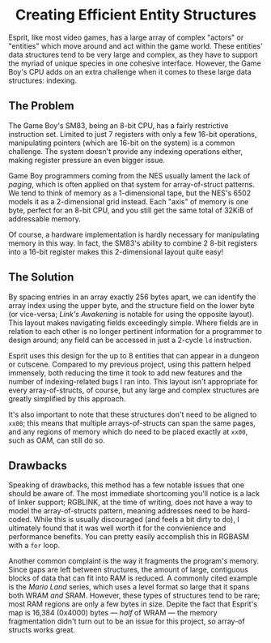 <!--
	published: 2023-04-04
	tag: esprit-dev
-->

# <center> Creating Efficient Entity Structures </center>

Esprit, like most video games, has a large array of complex "actors" or "entities" which move around and act within the game world.
These entities' data structures tend to be very large and complex,
as they have to support the myriad of unique species in one cohesive interface.
However, the Game Boy's CPU adds on an extra challenge when it comes to these large data structures: indexing.

## The Problem

The Game Boy's SM83, being an 8-bit CPU, has a fairly restrictive instruction set.
Limited to just 7 registers with only a few 16-bit operations,
manipulating pointers (which are 16-bit on the system) is a common challenge.
The system doesn't provide any indexing operations either, making register pressure an even bigger issue.

Game Boy programmers coming from the NES usually lament the lack of *paging*,
which is often applied on that system for array-of-struct patterns.
We tend to think of memory as a 1-dimensional tape, but the NES's 6502 models it as a 2-dimensional grid instead.
Each "axis" of memory is one byte, perfect for an 8-bit CPU,
and you still get the same total of 32KiB of addressable memory.

Of course, a hardware implementation is hardly necessary for manipulating memory in this way.
In fact, the SM83's ability to combine 2 8-bit registers into a 16-bit register makes this 2-dimensional layout quite easy!

## The Solution

By spacing entries in an array exactly 256 bytes apart, we can identify the array index using the upper byte,
and the structure field on the lower byte (or vice-versa; *Link's Awakening* is notable for using the opposite layout).
This layout makes navigating fields exceedingly simple.
Where fields are in relation to each other is no longer pertinent information for a programmer to design around;
any field can be accessed in just a 2-cycle `ld` instruction.

Esprit uses this design for the up to 8 entities that can appear in a dungeon or cutscene.
Compared to my previous project, using this pattern helped immensely,
both reducing the time it took to add new features and the number of indexing-related bugs I ran into.
This layout isn't appropriate for every array-of-structs, of course, but any large and complex structures are greatly simplified by this approach.

It's also important to note that these structures don't need to be aligned to `xx00`;
this means that multiple arrays-of-structs can span the same pages,
and any regions of memory which do need to be placed exactly at `xx00`, such as OAM, can still do so.

## Drawbacks

Speaking of drawbacks, this method has a few notable issues that one should be aware of.
The most immediate shortcoming you'll notice is a lack of linker support;
RGBLINK, at the time of writing, does not have a way to model the array-of-structs pattern,
meaning addresses need to be hard-coded.
While this is usually discouraged (and feels a bit dirty to do),
I ultimately found that it was well worth it for the convienience and performance benefits.
You can pretty easily accomplish this in RGBASM with a `for` loop.

Another common complaint is the way it fragments the program's memory.
Since gaps are left between structures, the amount of large, contiguous blocks of data that can fit into RAM is reduced.
A commonly cited example is the *Mario Land* series, which uses a level format so large that it spans both WRAM *and* SRAM.
However, these types of structures tend to be rare; most RAM regions are only a few bytes in size.
Depite the fact that Esprit's map is 16,384 (0x4000) bytes
— *half* of WRAM — <!-- These are em-dashes -->
the memory fragmentation didn't turn out to be an issue for this project, so array-of structs works great.
